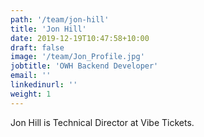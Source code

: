 ```yaml
---
path: '/team/jon-hill'
title: 'Jon Hill'
date: 2019-12-19T10:47:58+10:00
draft: false
image: '/team/Jon_Profile.jpg'
jobtitle: 'OWH Backend Developer'
email: ''
linkedinurl: ''
weight: 1
---
```


Jon Hill is Technical Director at Vibe Tickets.
